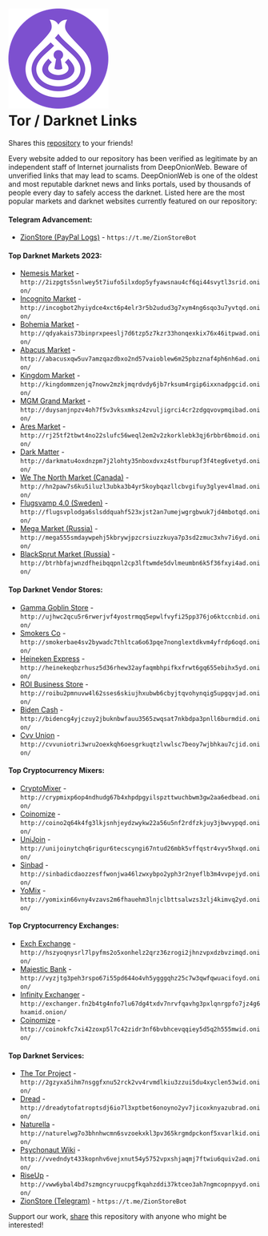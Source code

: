 ![](/dow-logo.png)  
Tor / Darknet Links
=======================================


Shares this [repository](https://github.com/DeepWebOnion/darkweb-links) to your friends!
  

Every website added to our repository has been verified as legitimate by an independent staff of Internet journalists from DeepOnionWeb. Beware of unverified links that may lead to scams. DeepOnionWeb is one of the oldest and most reputable darknet news and links portals, used by thousands of people every day to safely access the darknet. Listed here are the most popular markets and darknet websites currently featured on our repository:


#### Telegram Advancement:
*   [ZionStore (PayPal Logs)](https://t.me/ZionStoreBot) - `https://t.me/ZionStoreBot`



#### Top Darknet Markets 2023:

*   [Nemesis Market](http://2izpgts5snlwey5t7iufo5ilxdop5yfyawsnau4cf6qi44svytl3srid.onion/) - `http://2izpgts5snlwey5t7iufo5ilxdop5yfyawsnau4cf6qi44svytl3srid.onion/`
*   [Incognito Market](http://incogbot2hyiydce4xct6p4elr3r5b2udud3g7xym4ng6sqo3u7yvtqd.onion/) - `http://incogbot2hyiydce4xct6p4elr3r5b2udud3g7xym4ng6sqo3u7yvtqd.onion/`
*   [Bohemia Market](http://qdyakais73binprxpeeslj7d6tzp5z7kzr33honqexkix76x46itpwad.onion/) - `http://qdyakais73binprxpeeslj7d6tzp5z7kzr33honqexkix76x46itpwad.onion/`
*   [Abacus Market](http://abacusxqaxwptjesjt2vbzohjy3lepltj36x4wq6gljtvwhubazovlid.onion/) - `http://abacusxqw5uv7amzqazdbxo2nd57vaioblew6m25pbzznaf4ph6nh6ad.onion/`
*   [Kingdom Market](http://kingdommzenjq7nowv2mzkjmqrdvdy6jb7rksum4rgip6ixxnadpgcid.onion/) - `http://kingdommzenjq7nowv2mzkjmqrdvdy6jb7rksum4rgip6ixxnadpgcid.onion/`
*   [MGM Grand Market](http://duysanjnpzv4oh7f5v3vksxmksz4zvuljigrci4cr2zdgqvovpmqibad.onion/) - `http://duysanjnpzv4oh7f5v3vksxmksz4zvuljigrci4cr2zdgqvovpmqibad.onion/`
*   [Ares Market](http://rj25tf2hnf7zatxmbzl2z2a5coe32yqtzncqfadrbqk5bvjsre4dn3yd.onion/) - `http://rj25tf2tbwt4no22slufc56weql2em2v2zkorklebk3qj6rbbr6bmoid.onion/`
*   [Dark Matter](http://darkmat7vxcm44pc5wl2w7crogtpasj57oadh7moucp2lchm6l5gohad.onion/) - `http://darkmatu4oxdnzpm7j2lohty35nboxdvxz4stfburupf3f4teg6vetyd.onion/`
*   [We The North Market (Canada)](http://hn2paw7s6ku5iluzl3ubka3b4yr5koybqazllcbvgifuy3glyev4lmad.onion/register.php) - `http://hn2paw7s6ku5iluzl3ubka3b4yr5koybqazllcbvgifuy3glyev4lmad.onion/`
*   [Flugsvamp 4.0 (Sweden)](http://fs4is7mckxxx6aincoawjgngy43bbqp7ngevyidobaopbrclvesb3cad.onion/) - `http://flugsvplodga6slsddquahf523xjst2an7umejwgrgbwuk7jd4mbotqd.onion/`
*   [Mega Market (Russia)](http://mega555smdaywpehj5kbrywjpzcrsiuzzkuya7p3sd2zmuc3xhv7i6yd.onion/) - `http://mega555smdaywpehj5kbrywjpzcrsiuzzkuya7p3sd2zmuc3xhv7i6yd.onion/`
*   [BlackSprut Market (Russia)](http://btrhbfajwnzdfheibqqpnl2cp3lftwmde5dvlmeumbn6k5f36fxyi4ad.onion/) - `http://btrhbfajwnzdfheibqqpnl2cp3lftwmde5dvlmeumbn6k5f36fxyi4ad.onion/`


#### Top Darknet Vendor Stores:

*   [Gamma Goblin Store](http://ujhwc2qcu5r6rwerjvf4yostrmqq5epwlfvyfi25pp376jo6ktccnbid.onion/) - `http://ujhwc2qcu5r6rwerjvf4yostrmqq5epwlfvyfi25pp376jo6ktccnbid.onion/`
*   [Smokers Co](http://smokerbae4sv2bywadc7thltca6o63pqe7nonglextdkvm4yfrdp6oqd.onion/) - `http://smokerbae4sv2bywadc7thltca6o63pqe7nonglextdkvm4yfrdp6oqd.onion/`
*   [Heineken Express](http://heinekeqbzrhusz5d36rhew32ayfaqmbhpifkxfrwt6gq655ebihx5yd.onion/) - `http://heinekeqbzrhusz5d36rhew32ayfaqmbhpifkxfrwt6gq655ebihx5yd.onion/`
*   [ROI Business Store](http://roibu2pmnuvw4l62sses6skiujhxubwb6cbyjtqvohynqig5upgqvjad.onion/) - `http://roibu2pmnuvw4l62sses6skiujhxubwb6cbyjtqvohynqig5upgqvjad.onion/`
*   [Biden Cash](http://bidencg4yjczuy2jbuknbwfauu3565zwqsat7nkbdpa3pnll6burmdid.onion/) - `http://bidencg4yjczuy2jbuknbwfauu3565zwqsat7nkbdpa3pnll6burmdid.onion/`
*   [Cvv Union](http://cvvuniotri3wru2oexkqh6oesgrkuqtzlvwlsc7beoy7wjbhkau7cjid.onion/) - `http://cvvuniotri3wru2oexkqh6oesgrkuqtzlvwlsc7beoy7wjbhkau7cjid.onion/`


#### Top Cryptocurrency Mixers:

*   [CryptoMixer](http://crypmixp6op4ndhudg67b4xhpdpgyilspzttwuchbwm3gw2aa6edbead.onion/) - `http://crypmixp6op4ndhudg67b4xhpdpgyilspzttwuchbwm3gw2aa6edbead.onion/`
*   [Coinomize](http://coino2q64k4fg3lkjsnhjeydzwykw22a56u5nf2rdfzkjuy3jbwvypqd.onion/) - `http://coino2q64k4fg3lkjsnhjeydzwykw22a56u5nf2rdfzkjuy3jbwvypqd.onion/`
*   [UniJoin](http://unijoinytchq6rigur6tecscyngi67ntud26mbk5vffqstr4vyv5hxqd.onion/) - `http://unijoinytchq6rigur6tecscyngi67ntud26mbk5vffqstr4vyv5hxqd.onion/`
*   [Sinbad](http://sinbadicdaozzesffwonjwa46lzwxybpo2yph3r2nyeflb3m4vvpejyd.onion/) - `http://sinbadicdaozzesffwonjwa46lzwxybpo2yph3r2nyeflb3m4vvpejyd.onion/`
*   [YoMix](http://yomixin66vny4vzavs2m6fhauehm3lnjclbttsalwzs3zlj4kimvq2yd.onion/) - `http://yomixin66vny4vzavs2m6fhauehm3lnjclbttsalwzs3zlj4kimvq2yd.onion/`


#### Top Cryptocurrency Exchanges:

*   [Exch Exchange](http://hszyoqnysrl7lpyfms2o5xonhelz2qrz36zrogi2jhnzvpxdzbvzimqd.onion/) - `http://hszyoqnysrl7lpyfms2o5xonhelz2qrz36zrogi2jhnzvpxdzbvzimqd.onion/`
*   [Majestic Bank](http://vyzjtg3peh3rspo67i55pd644o4vh5ygggqhz25c7w3qwfqwuacifoyd.onion/) - `http://vyzjtg3peh3rspo67i55pd644o4vh5ygggqhz25c7w3qwfqwuacifoyd.onion/`
*   [Infinity Exchanger](http://exchanger.fn2b4tg4nfo7lu67dg4txdv7nrvfqavhg3pxlqnrgpfo7jz4g6hxamid.onion/) - `http://exchanger.fn2b4tg4nfo7lu67dg4txdv7nrvfqavhg3pxlqnrgpfo7jz4g6hxamid.onion/`
*   [Coinomize](http://coinokfc7xi42zoxp5l7c42zidr3nf6bvbhcevqqiey5d5q2h555mwid.onion/) - `http://coinokfc7xi42zoxp5l7c42zidr3nf6bvbhcevqqiey5d5q2h555mwid.onion/`


#### Top Darknet Services:

*   [The Tor Project](http://2gzyxa5ihm7nsggfxnu52rck2vv4rvmdlkiu3zzui5du4xyclen53wid.onion/) - `http://2gzyxa5ihm7nsggfxnu52rck2vv4rvmdlkiu3zzui5du4xyclen53wid.onion/`
*   [Dread](http://dreadytofatroptsdj6io7l3xptbet6onoyno2yv7jicoxknyazubrad.onion/) - `http://dreadytofatroptsdj6io7l3xptbet6onoyno2yv7jicoxknyazubrad.onion/`
*   [Naturella](http://naturelwg7o3bhnhwcmn6svzoekxkl3pv365krgmdpckonf5xvarlkid.onion/) - `http://naturelwg7o3bhnhwcmn6svzoekxkl3pv365krgmdpckonf5xvarlkid.onion/`
*   [Psychonaut Wiki](http://vvedndyt433kopnhv6vejxnut54y5752vpxshjaqmj7ftwiu6quiv2ad.onion/) - `http://vvedndyt433kopnhv6vejxnut54y5752vpxshjaqmj7ftwiu6quiv2ad.onion/`
*   [RiseUp](http://vww6ybal4bd7szmgncyruucpgfkqahzddi37ktceo3ah7ngmcopnpyyd.onion/) - `http://vww6ybal4bd7szmgncyruucpgfkqahzddi37ktceo3ah7ngmcopnpyyd.onion/`
*   [ZionStore (Telegram)](https://t.me/ZionStoreBot) - `https://t.me/ZionStoreBot`

  
Support our work, [share](https://github.com/DeepWebOnion/darkweb-links) this repository with anyone who might be interested!
